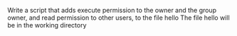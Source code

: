 Write a script that adds execute permission to the owner and the group owner, and read permission to other users, to the file hello
The file hello will be in the working directory
